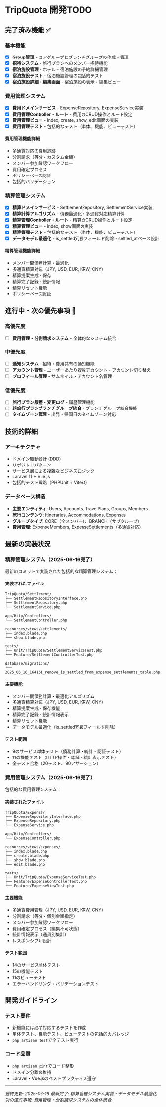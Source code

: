 # TripQuota 開発TODO

## 完了済み機能 ✅

### 基本機能
- [x] **Group管理** - コアグループとブランチグループの作成・管理
- [x] **招待システム** - 旅行プランへのメンバー招待機能
- [x] **宿泊施設管理** - ホテル・宿泊施設の予約詳細管理
- [x] **宿泊施設テスト** - 宿泊施設管理の包括的テスト
- [x] **宿泊施設詳細・編集画面** - 宿泊施設の表示・編集ビュー

### 費用管理システム
- [x] **費用ドメインサービス** - ExpenseRepository, ExpenseService実装
- [x] **費用管理Controller・ルート** - 費用のCRUD操作とルート設定
- [x] **費用管理ビュー** - index, create, show, edit画面の実装
- [x] **費用管理テスト** - 包括的なテスト（単体、機能、ビューテスト）

#### 費用管理機能詳細
- 多通貨対応の費用追跡
- 分割請求（等分・カスタム金額）
- メンバー参加確認ワークフロー
- 費用確定プロセス
- ポリシーベース認証
- 包括的バリデーション

### 精算管理システム
- [x] **精算ドメインサービス** - SettlementRepository, SettlementService実装
- [x] **精算計算アルゴリズム** - 債務最適化・多通貨対応精算計算
- [x] **精算管理Controller・ルート** - 精算のCRUD操作とルート設定
- [x] **精算管理ビュー** - index, show画面の実装
- [x] **精算管理テスト** - 包括的なテスト（単体、機能、ビューテスト）
- [x] **データモデル最適化** - is_settled冗長フィールド削除・settled_atベース設計

#### 精算管理機能詳細
- メンバー間債務計算・最適化
- 多通貨精算対応（JPY, USD, EUR, KRW, CNY）
- 精算提案生成・保存
- 精算完了記録・統計情報
- 精算リセット機能
- ポリシーベース認証

## 進行中・次の優先事項 🚧

### 高優先度
- [ ] **費用管理・分割請求システム** - 全体的なシステム統合

### 中優先度
- [ ] **通知システム** - 招待・費用共有の通知機能
- [ ] **アカウント管理** - ユーザーあたり複数アカウント・アカウント切り替え
- [ ] **プロフィール管理** - サムネイル・アカウント名管理

### 低優先度
- [ ] **旅行プラン履歴・変更ログ** - 履歴管理機能
- [ ] **跨旅行プランブランチグループ統合** - ブランチグループ統合機能
- [ ] **タイムゾーン管理** - 出発・帰国日のタイムゾーン対応

## 技術的詳細

### アーキテクチャ
- ドメイン駆動設計 (DDD)
- リポジトリパターン
- サービス層による複雑なビジネスロジック
- Laravel 11 + Vue.js
- 包括的テスト戦略（PHPUnit + Vitest）

### データベース構造
- **主要エンティティ**: Users, Accounts, TravelPlans, Groups, Members
- **旅行コンテンツ**: Itineraries, Accommodations, Expenses
- **グループタイプ**: CORE（全メンバー）、BRANCH（サブグループ）
- **費用管理**: ExpenseMembers, ExpenseSettlements（多通貨対応）

## 最新の実装状況

### 精算管理システム（2025-06-16完了）
最新のコミットで実装された包括的な精算管理システム：

#### 実装されたファイル
```
TripQuota/Settlement/
├── SettlementRepositoryInterface.php
├── SettlementRepository.php
└── SettlementService.php

app/Http/Controllers/
└── SettlementController.php

resources/views/settlements/
├── index.blade.php
└── show.blade.php

tests/
├── Unit/TripQuota/SettlementServiceTest.php
└── Feature/SettlementControllerTest.php

database/migrations/
└── 2025_06_16_164151_remove_is_settled_from_expense_settlements_table.php
```

#### 主要機能
- メンバー間債務計算・最適化アルゴリズム
- 多通貨精算対応（JPY, USD, EUR, KRW, CNY）
- 精算提案生成・保存機能
- 精算完了記録・統計情報表示
- 精算リセット機能
- データモデル最適化（is_settled冗長フィールド削除）

#### テスト範囲
- 9のサービス単体テスト（債務計算・統計・認証テスト）
- 11の機能テスト（HTTP操作・認証・統計表示テスト）
- 全テスト合格（20テスト、90アサーション）

### 費用管理システム（2025-06-16完了）
包括的な費用管理システム：

#### 実装されたファイル
```
TripQuota/Expense/
├── ExpenseRepositoryInterface.php
├── ExpenseRepository.php
└── ExpenseService.php

app/Http/Controllers/
└── ExpenseController.php

resources/views/expenses/
├── index.blade.php
├── create.blade.php
├── show.blade.php
└── edit.blade.php

tests/
├── Unit/TripQuota/ExpenseServiceTest.php
├── Feature/ExpenseControllerTest.php
└── Feature/ExpenseViewTest.php
```

#### 主要機能
- 多通貨費用管理（JPY, USD, EUR, KRW, CNY）
- 分割請求（等分・個別金額指定）
- メンバー参加確認ワークフロー
- 費用確定プロセス（編集不可状態）
- 統計情報表示（通貨別集計）
- レスポンシブUI設計

#### テスト範囲
- 14のサービス単体テスト
- 15の機能テスト
- 11のビューテスト
- エラーハンドリング・バリデーションテスト

## 開発ガイドライン

### テスト要件
- 新機能には必ず対応するテストを作成
- 単体テスト、機能テスト、ビューテストの包括的カバレッジ
- `php artisan test`で全テスト実行

### コード品質
- `php artisan pint`でコード整形
- ドメイン分離の維持
- Laravel・Vue.jsのベストプラクティス遵守

---
*最終更新: 2025-06-16*
*最新完了: 精算管理システム実装・データモデル最適化*
*次の優先事項: 費用管理・分割請求システムの全体統合*